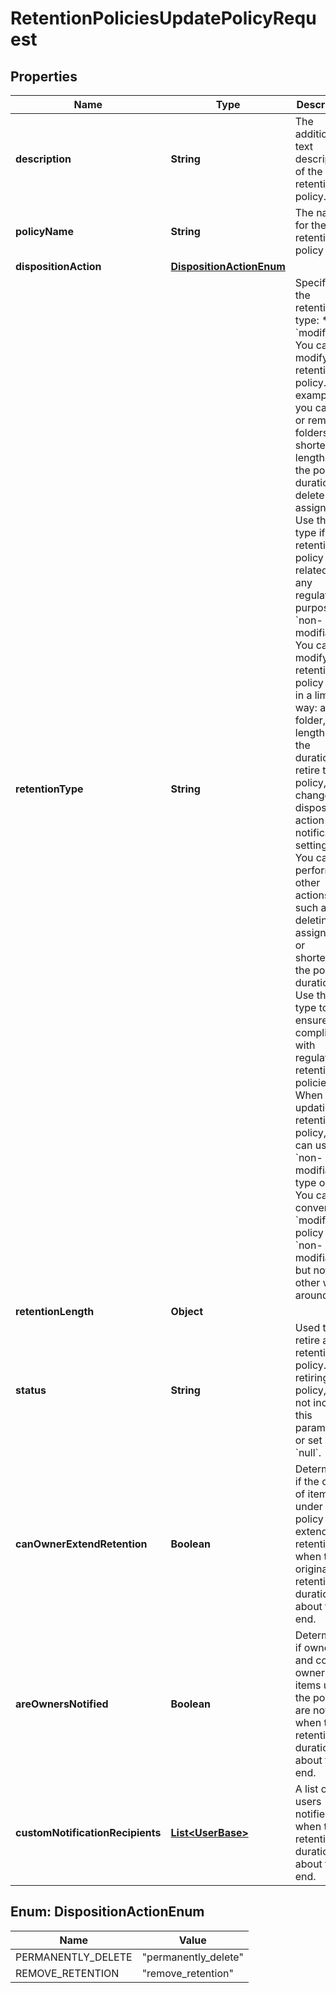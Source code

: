 

# RetentionPoliciesUpdatePolicyRequest


## Properties

| Name | Type | Description | Notes |
|------------ | ------------- | ------------- | -------------|
|**description** | **String** | The additional text description of the retention policy. |  [optional] |
|**policyName** | **String** | The name for the retention policy |  [optional] |
|**dispositionAction** | [**DispositionActionEnum**](#DispositionActionEnum) |  |  [optional] |
|**retentionType** | **String** | Specifies the retention type:  * &#x60;modifiable&#x60;: You can modify the retention policy. For example, you can add or remove folders, shorten or lengthen the policy duration, or delete the assignment. Use this type if your retention policy is not related to any regulatory purposes. * &#x60;non-modifiable&#x60;: You can modify the retention policy only in a limited way: add a folder, lengthen the duration, retire the policy, change the disposition action or notification settings. You cannot perform other actions, such as deleting the assignment or shortening the policy duration. Use this type to ensure compliance with regulatory retention policies.  When updating a retention policy, you can use &#x60;non-modifiable&#x60; type only. You can convert a &#x60;modifiable&#x60; policy to &#x60;non-modifiable&#x60;, but not the other way around. |  [optional] |
|**retentionLength** | **Object** |  |  [optional] |
|**status** | **String** | Used to retire a retention policy.  If not retiring a policy, do not include this parameter or set it to &#x60;null&#x60;. |  [optional] |
|**canOwnerExtendRetention** | **Boolean** | Determines if the owner of items under the policy can extend the retention when the original retention duration is about to end. |  [optional] |
|**areOwnersNotified** | **Boolean** | Determines if owners and co-owners of items under the policy are notified when the retention duration is about to end. |  [optional] |
|**customNotificationRecipients** | [**List&lt;UserBase&gt;**](UserBase.md) | A list of users notified when the retention duration is about to end. |  [optional] |



## Enum: DispositionActionEnum

| Name | Value |
|---- | -----|
| PERMANENTLY_DELETE | &quot;permanently_delete&quot; |
| REMOVE_RETENTION | &quot;remove_retention&quot; |



